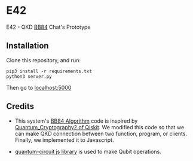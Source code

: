 # E42
E42 - QKD [BB84](https://en.wikipedia.org/wiki/BB84) Chat's Prototype

## Installation
Clone this repository, and run:
```
pip3 install -r requirements.txt
python3 server.py
```
Then go to [localhost:5000](http://localhost:5000)

## Credits
* This system's [BB84 Algorithm](https://en.wikipedia.org/wiki/BB84) code is inspired by [Quantum_Cryptography2 of Qiskit](https://github.com/Qiskit/qiskit-tutorials/blob/master/community/awards/teach_me_qiskit_2018/quantum_cryptography_qkd/Quantum_Cryptography2.ipynb). We modified this code so that we can make QKD connection between two function, program, or clients. Finally, we implemented it to Javascript.

* [quantum-circuit js library](https://www.npmjs.com/package/quantum-circuit) is used to make Qubit operations.